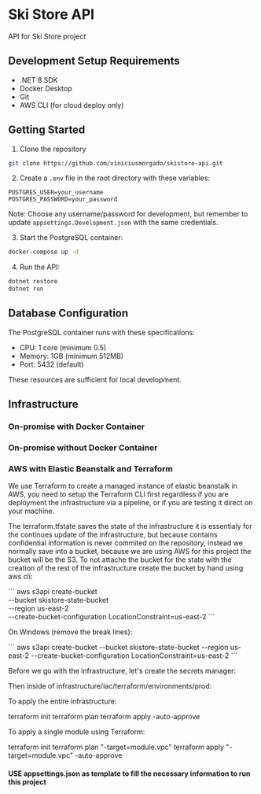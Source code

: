 # Ski Store API
API for Ski Store project

## Development Setup Requirements
- .NET 8 SDK
- Docker Desktop
- Git
- AWS CLI (for cloud deploy only)

## Getting Started

1. Clone the repository
```bash
git clone https://github.com/viniciusmorgado/skistore-api.git
```

2. Create a `.env` file in the root directory with these variables:
```
POSTGRES_USER=your_username
POSTGRES_PASSWORD=your_password
```
Note: Choose any username/password for development, but remember to update `appsettings.Development.json` with the same credentials.

3. Start the PostgreSQL container:
```bash
docker-compose up -d
```

4. Run the API:
```bash
dotnet restore
dotnet run
```

## Database Configuration

The PostgreSQL container runs with these specifications:
- CPU: 1 core (minimum 0.5)
- Memory: 1GB (minimum 512MB)
- Port: 5432 (default)

These resources are sufficient for local development.

## Infrastructure

### On-promise with Docker Container

### On-promise without Docker Container

### AWS with Elastic Beanstalk and Terraform

We use Terraform to create a managed instance of elastic beanstalk in AWS, you need to setup the Terraform CLI first regardless if you are deployment the infrastructure via a pipeline, or if you are testing it direct on your machine.

The terraform.tfstate saves the state of the infrastructure it is essentialy for the continues update of the infrastructure, but because contains confidential information is never commited on the repository, instead we normally save into a bucket, because we are using AWS for this project the bucket will be the S3. To not attache the bucket for the state with the creation of the rest of the infrastructure create the bucket by hand using aws cli:

´´´
aws s3api create-bucket \
  --bucket skistore-state-bucket \
  --region us-east-2 \
  --create-bucket-configuration LocationConstraint=us-east-2
´´´

On Windows (remove the break lines):

´´´
aws s3api create-bucket --bucket skistore-state-bucket --region us-east-2 --create-bucket-configuration LocationConstraint=us-east-2
´´´

Before we go with the infrastructure, let's create the secrets manager:



Then inside of infrastructure/iac/terraform/environments/prod:

To apply the entire infrastructure:

terraform init
terraform plan
terraform apply -auto-approve

To apply a single module using Terraform:

terraform init
terraform plan "-target=module.vpc"
terraform apply "-target=module.vpc" -auto-approve


#### USE appsettings.json as template to fill the necessary information to run this project